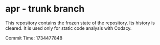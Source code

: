 # apr - trunk branch

This repository contains the frozen state of the repository.
Its history is cleared. It is used only for static code
analysis with Codacy.

Commit Time: 1734477848